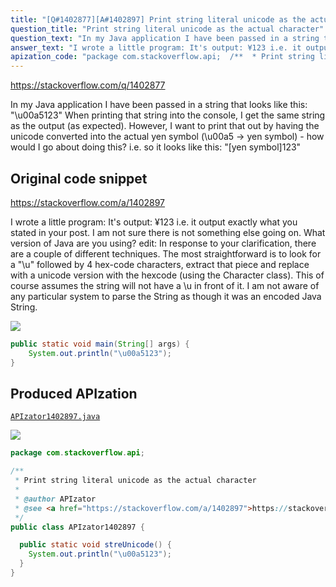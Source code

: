 ```yaml
---
title: "[Q#1402877][A#1402897] Print string literal unicode as the actual character"
question_title: "Print string literal unicode as the actual character"
question_text: "In my Java application I have been passed in a string that looks like this: \"\\u00a5123\" When printing that string into the console, I get the same string as the output (as expected). However, I want to print that out by having the unicode converted into the actual yen symbol (\\u00a5 -> yen symbol) - how would I go about doing this? i.e. so it looks like this: \"[yen symbol]123\""
answer_text: "I wrote a little program: It's output: ¥123 i.e. it output exactly what you stated in your post.  I am not sure there is not something else going on.   What version of Java are you using? edit: In response to your clarification, there are a couple of different techniques.  The most straightforward is to look for a \"\\u\" followed by 4 hex-code characters, extract that piece and replace with a unicode version with the hexcode (using the Character class).  This of course assumes the string will not have a \\u in front of it. I am not aware of any particular system to parse the String as though it was an encoded Java String."
apization_code: "package com.stackoverflow.api;  /**  * Print string literal unicode as the actual character  *  * @author APIzator  * @see <a href=\"https://stackoverflow.com/a/1402897\">https://stackoverflow.com/a/1402897</a>  */ public class APIzator1402897 {    public static void streUnicode() {     System.out.println(\"\\u00a5123\");   } }"
---
```


https://stackoverflow.com/q/1402877

In my Java application I have been passed in a string that looks like this:
&quot;\u00a5123&quot;
When printing that string into the console, I get the same string as the output (as expected).
However, I want to print that out by having the unicode converted into the actual yen symbol (\u00a5 -&gt; yen symbol) - how would I go about doing this?
i.e. so it looks like this: &quot;[yen symbol]123&quot;



## Original code snippet

https://stackoverflow.com/a/1402897

I wrote a little program:
It&#x27;s output:
¥123
i.e. it output exactly what you stated in your post.  I am not sure there is not something else going on.   What version of Java are you using?
edit:
In response to your clarification, there are a couple of different techniques.  The most straightforward is to look for a &quot;\u&quot; followed by 4 hex-code characters, extract that piece and replace with a unicode version with the hexcode (using the Character class).  This of course assumes the string will not have a \u in front of it.
I am not aware of any particular system to parse the String as though it was an encoded Java String.

<div class="code-logo"><img src="/stackoverflow.png" /></div>

```java
public static void main(String[] args) {
    System.out.println("\u00a5123");
}
```

## Produced APIzation

[`APIzator1402897.java`](https://github.com/pasqualesalza/apization-temp-data/raw/master/search/APIzator1402897.java)

<div class="code-logo"><img src="/apizator.png" /></div>

```java
package com.stackoverflow.api;

/**
 * Print string literal unicode as the actual character
 *
 * @author APIzator
 * @see <a href="https://stackoverflow.com/a/1402897">https://stackoverflow.com/a/1402897</a>
 */
public class APIzator1402897 {

  public static void streUnicode() {
    System.out.println("\u00a5123");
  }
}

```
